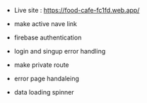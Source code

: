 * Live site : https://food-cafe-fc1fd.web.app/

* make active nave link 
* firebase authentication
* login and singup error handling 
* make private route 
* error page handaleing
* data loading spinner 
